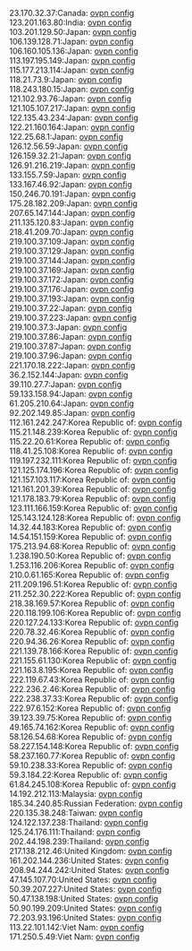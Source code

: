 23.170.32.37:Canada: [ovpn config](vpn/23_170_32_37.ovpn)  
123.201.163.80:India: [ovpn config](vpn/123_201_163_80.ovpn)  
103.201.129.50:Japan: [ovpn config](vpn/103_201_129_50.ovpn)  
106.139.128.71:Japan: [ovpn config](vpn/106_139_128_71.ovpn)  
106.160.105.136:Japan: [ovpn config](vpn/106_160_105_136.ovpn)  
113.197.195.149:Japan: [ovpn config](vpn/113_197_195_149.ovpn)  
115.177.213.114:Japan: [ovpn config](vpn/115_177_213_114.ovpn)  
118.21.73.9:Japan: [ovpn config](vpn/118_21_73_9.ovpn)  
118.243.180.15:Japan: [ovpn config](vpn/118_243_180_15.ovpn)  
121.102.93.76:Japan: [ovpn config](vpn/121_102_93_76.ovpn)  
121.105.107.217:Japan: [ovpn config](vpn/121_105_107_217.ovpn)  
122.135.43.234:Japan: [ovpn config](vpn/122_135_43_234.ovpn)  
122.21.160.164:Japan: [ovpn config](vpn/122_21_160_164.ovpn)  
122.25.68.1:Japan: [ovpn config](vpn/122_25_68_1.ovpn)  
126.12.56.59:Japan: [ovpn config](vpn/126_12_56_59.ovpn)  
126.159.32.21:Japan: [ovpn config](vpn/126_159_32_21.ovpn)  
126.91.216.219:Japan: [ovpn config](vpn/126_91_216_219.ovpn)  
133.155.7.59:Japan: [ovpn config](vpn/133_155_7_59.ovpn)  
133.167.46.92:Japan: [ovpn config](vpn/133_167_46_92.ovpn)  
150.246.70.191:Japan: [ovpn config](vpn/150_246_70_191.ovpn)  
175.28.182.209:Japan: [ovpn config](vpn/175_28_182_209.ovpn)  
207.65.147.144:Japan: [ovpn config](vpn/207_65_147_144.ovpn)  
211.135.120.83:Japan: [ovpn config](vpn/211_135_120_83.ovpn)  
218.41.209.70:Japan: [ovpn config](vpn/218_41_209_70.ovpn)  
219.100.37.109:Japan: [ovpn config](vpn/219_100_37_109.ovpn)  
219.100.37.129:Japan: [ovpn config](vpn/219_100_37_129.ovpn)  
219.100.37.144:Japan: [ovpn config](vpn/219_100_37_144.ovpn)  
219.100.37.169:Japan: [ovpn config](vpn/219_100_37_169.ovpn)  
219.100.37.172:Japan: [ovpn config](vpn/219_100_37_172.ovpn)  
219.100.37.176:Japan: [ovpn config](vpn/219_100_37_176.ovpn)  
219.100.37.193:Japan: [ovpn config](vpn/219_100_37_193.ovpn)  
219.100.37.22:Japan: [ovpn config](vpn/219_100_37_22.ovpn)  
219.100.37.223:Japan: [ovpn config](vpn/219_100_37_223.ovpn)  
219.100.37.3:Japan: [ovpn config](vpn/219_100_37_3.ovpn)  
219.100.37.86:Japan: [ovpn config](vpn/219_100_37_86.ovpn)  
219.100.37.87:Japan: [ovpn config](vpn/219_100_37_87.ovpn)  
219.100.37.96:Japan: [ovpn config](vpn/219_100_37_96.ovpn)  
221.170.18.222:Japan: [ovpn config](vpn/221_170_18_222.ovpn)  
36.2.152.144:Japan: [ovpn config](vpn/36_2_152_144.ovpn)  
39.110.27.7:Japan: [ovpn config](vpn/39_110_27_7.ovpn)  
59.133.158.94:Japan: [ovpn config](vpn/59_133_158_94.ovpn)  
61.205.210.64:Japan: [ovpn config](vpn/61_205_210_64.ovpn)  
92.202.149.85:Japan: [ovpn config](vpn/92_202_149_85.ovpn)  
112.161.242.247:Korea Republic of: [ovpn config](vpn/112_161_242_247.ovpn)  
115.21.148.239:Korea Republic of: [ovpn config](vpn/115_21_148_239.ovpn)  
115.22.20.61:Korea Republic of: [ovpn config](vpn/115_22_20_61.ovpn)  
118.41.25.108:Korea Republic of: [ovpn config](vpn/118_41_25_108.ovpn)  
119.197.232.111:Korea Republic of: [ovpn config](vpn/119_197_232_111.ovpn)  
121.125.174.196:Korea Republic of: [ovpn config](vpn/121_125_174_196.ovpn)  
121.157.103.117:Korea Republic of: [ovpn config](vpn/121_157_103_117.ovpn)  
121.161.201.39:Korea Republic of: [ovpn config](vpn/121_161_201_39.ovpn)  
121.178.183.79:Korea Republic of: [ovpn config](vpn/121_178_183_79.ovpn)  
123.111.166.159:Korea Republic of: [ovpn config](vpn/123_111_166_159.ovpn)  
125.143.124.128:Korea Republic of: [ovpn config](vpn/125_143_124_128.ovpn)  
14.32.44.183:Korea Republic of: [ovpn config](vpn/14_32_44_183.ovpn)  
14.54.151.159:Korea Republic of: [ovpn config](vpn/14_54_151_159.ovpn)  
175.213.94.68:Korea Republic of: [ovpn config](vpn/175_213_94_68.ovpn)  
1.238.190.50:Korea Republic of: [ovpn config](vpn/1_238_190_50.ovpn)  
1.253.116.206:Korea Republic of: [ovpn config](vpn/1_253_116_206.ovpn)  
210.0.61.165:Korea Republic of: [ovpn config](vpn/210_0_61_165.ovpn)  
211.209.196.51:Korea Republic of: [ovpn config](vpn/211_209_196_51.ovpn)  
211.252.30.222:Korea Republic of: [ovpn config](vpn/211_252_30_222.ovpn)  
218.38.169.57:Korea Republic of: [ovpn config](vpn/218_38_169_57.ovpn)  
220.118.199.106:Korea Republic of: [ovpn config](vpn/220_118_199_106.ovpn)  
220.127.24.133:Korea Republic of: [ovpn config](vpn/220_127_24_133.ovpn)  
220.78.32.46:Korea Republic of: [ovpn config](vpn/220_78_32_46.ovpn)  
220.94.36.26:Korea Republic of: [ovpn config](vpn/220_94_36_26.ovpn)  
221.139.78.166:Korea Republic of: [ovpn config](vpn/221_139_78_166.ovpn)  
221.155.61.130:Korea Republic of: [ovpn config](vpn/221_155_61_130.ovpn)  
221.163.8.195:Korea Republic of: [ovpn config](vpn/221_163_8_195.ovpn)  
222.119.67.43:Korea Republic of: [ovpn config](vpn/222_119_67_43.ovpn)  
222.236.2.46:Korea Republic of: [ovpn config](vpn/222_236_2_46.ovpn)  
222.238.37.33:Korea Republic of: [ovpn config](vpn/222_238_37_33.ovpn)  
222.97.6.152:Korea Republic of: [ovpn config](vpn/222_97_6_152.ovpn)  
39.123.39.75:Korea Republic of: [ovpn config](vpn/39_123_39_75.ovpn)  
49.165.74.162:Korea Republic of: [ovpn config](vpn/49_165_74_162.ovpn)  
58.126.54.68:Korea Republic of: [ovpn config](vpn/58_126_54_68.ovpn)  
58.227.154.148:Korea Republic of: [ovpn config](vpn/58_227_154_148.ovpn)  
58.237.160.77:Korea Republic of: [ovpn config](vpn/58_237_160_77.ovpn)  
59.10.238.33:Korea Republic of: [ovpn config](vpn/59_10_238_33.ovpn)  
59.3.184.22:Korea Republic of: [ovpn config](vpn/59_3_184_22.ovpn)  
61.84.245.108:Korea Republic of: [ovpn config](vpn/61_84_245_108.ovpn)  
14.192.212.113:Malaysia: [ovpn config](vpn/14_192_212_113.ovpn)  
185.34.240.85:Russian Federation: [ovpn config](vpn/185_34_240_85.ovpn)  
220.135.38.248:Taiwan: [ovpn config](vpn/220_135_38_248.ovpn)  
124.122.137.238:Thailand: [ovpn config](vpn/124_122_137_238.ovpn)  
125.24.176.111:Thailand: [ovpn config](vpn/125_24_176_111.ovpn)  
202.44.198.239:Thailand: [ovpn config](vpn/202_44_198_239.ovpn)  
217.138.212.46:United Kingdom: [ovpn config](vpn/217_138_212_46.ovpn)  
161.202.144.236:United States: [ovpn config](vpn/161_202_144_236.ovpn)  
208.94.244.242:United States: [ovpn config](vpn/208_94_244_242.ovpn)  
47.145.107.70:United States: [ovpn config](vpn/47_145_107_70.ovpn)  
50.39.207.227:United States: [ovpn config](vpn/50_39_207_227.ovpn)  
50.47.138.198:United States: [ovpn config](vpn/50_47_138_198.ovpn)  
50.90.199.209:United States: [ovpn config](vpn/50_90_199_209.ovpn)  
72.203.93.196:United States: [ovpn config](vpn/72_203_93_196.ovpn)  
113.22.101.142:Viet Nam: [ovpn config](vpn/113_22_101_142.ovpn)  
171.250.5.49:Viet Nam: [ovpn config](vpn/171_250_5_49.ovpn)  
